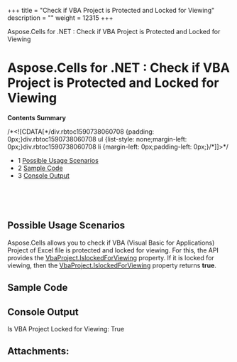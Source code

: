 +++
title = "Check if VBA Project is Protected and Locked for Viewing" 
description = "" 
weight = 12315 
+++

Aspose.Cells for .NET : Check if VBA Project is Protected and Locked for Viewing  

# Aspose.Cells for .NET : Check if VBA Project is Protected and Locked for Viewing


**Contents Summary**

/\*<!\[CDATA\[\*/div.rbtoc1590738060708 {padding: 0px;}div.rbtoc1590738060708 ul {list-style: none;margin-left: 0px;}div.rbtoc1590738060708 li {margin-left: 0px;padding-left: 0px;}/\*\]\]>\*/

*   1 [Possible Usage Scenarios](#CheckifVBAProjectisProtectedandLockedforViewing-PossibleUsageScenarios)
*   2 [Sample Code](#CheckifVBAProjectisProtectedandLockedforViewing-SampleCode)
*   3 [Console Output](#CheckifVBAProjectisProtectedandLockedforViewing-ConsoleOutput)

 

 

## Possible Usage Scenarios

Aspose.Cells allows you to check if VBA (Visual Basic for Applications) Project of Excel file is protected and locked for viewing. For this, the API provides the [VbaProject.IslockedForViewing](https://apireference.aspose.com/net/cells/aspose.cells.vba/vbaproject/properties/islockedforviewing) property. If it is locked for viewing, then the [VbaProject.IslockedForViewing](https://apireference.aspose.com/net/cells/aspose.cells.vba/vbaproject/properties/islockedforviewing) property returns **true**.

## Sample Code


## Console Output


Is VBA Project Locked for Viewing: True

## Attachments:


